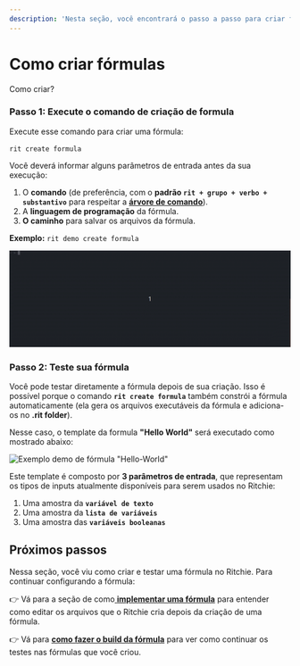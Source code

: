 ```yaml
---
description: 'Nesta seção, você encontrará o passo a passo para criar fórmulas no Ritchie.'
---
```


# Como criar fórmulas

Como criar?

### Passo 1: Execute o comando de criação de formula

Execute esse comando para criar uma fórmula:

```text
rit create formula
```

Você deverá informar alguns parâmetros de entrada antes da sua execução:

1. O **comando** \(de preferência, com o **padrão `rit + grupo + verbo + substantivo`** para respeitar a [**árvore de comando**](https://docs.ritchiecli.io/v/v2.0-pt/key-concepts#arvore-de-comando)\).
2. A **linguagem de programação** da fórmula. 
3. **O caminho** para salvar os arquivos da fórmula. 

**Exemplo:** `rit demo create formula`

![Exemplo de execu&#xE7;&#xE3;o do comando rit create formula](../.gitbook/assets/rit-create-formula-3.gif)

### **Passo 2: Teste sua fórmula** 

Você pode testar diretamente a fórmula depois de sua criação. Isso é possível porque o comando **`rit create formula`** também constrói a fórmula automaticamente \(ela gera os arquivos executáveis da fórmula e adiciona-os no **.rit folder**\).

Nesse caso, o template da formula **"Hello World"** será executado como mostrado abaixo: 

![Exemplo demo de f&#xF3;rmula &quot;Hello-World&quot;](../.gitbook/assets/large-gif-1054x366-.gif)

Este template é composto por **3 parâmetros de entrada**, que representam os tipos de inputs atualmente disponíveis para serem usados no Ritchie:

1. Uma amostra da **`variável de texto`** 
2. Uma amostra da **`lista de variáveis`** 
3. Uma amostra das **`variáveis booleanas`** 

## Próximos passos

Nessa seção, você viu como criar e testar uma fórmula no Ritchie. Para continuar configurando a fórmula: 

👉 Vá para a seção de como[ **implementar uma  fórmula**](como-implementar-uma-formula.md) para entender como editar os arquivos que o Ritchie cria depois da criação de uma fórmula. 

👉 Vá para [**como fazer o build da fórmula**](build-a-formula.md) para ver como continuar os testes nas fórmulas que você criou. 

